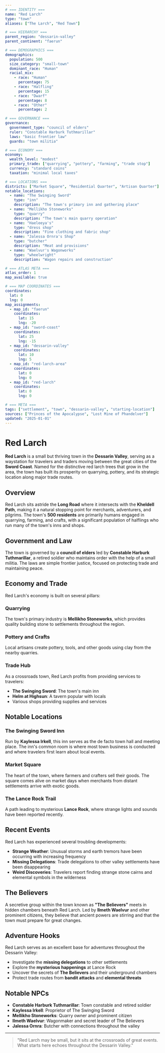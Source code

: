 ```yaml
---
# === IDENTITY ===
name: "Red Larch"
type: "town"
aliases: ["The Larch", "Red Town"]

# === HIERARCHY ===
parent_region: "dessarin-valley"
parent_continent: "faerun"

# === DEMOGRAPHICS ===
demographics:
  population: 500
  size_category: "small-town"
  dominant_race: "Human"
  racial_mix:
    - race: "Human"
      percentage: 75
    - race: "Halfling"
      percentage: 15
    - race: "Dwarf"
      percentage: 8
    - race: "Other"
      percentage: 2

# === GOVERNANCE ===
governance:
  government_type: "council of elders"
  ruler: "Constable Harburk Tuthmarillar"
  laws: "basic frontier law"
  guards: "town militia"

# === ECONOMY ===
economy:
  wealth_level: "modest"
  primary_trade: ["quarrying", "pottery", "farming", "trade stop"]
  currency: "standard coins"
  taxation: "minimal local taxes"

# === LOCATIONS ===
districts: ["Market Square", "Residential Quarter", "Artisan Quarter"]
notable_locations:
  - name: "The Swinging Sword"
    type: "inn"
    description: "The town's primary inn and gathering place"
  - name: "Mellikho Stoneworks"
    type: "quarry"
    description: "The town's main quarry operation"
  - name: "Haeleeya's"
    type: "dress shop"
    description: "Fine clothing and fabric shop"
  - name: "Jalessa Ornra's Shop"
    type: "butcher"
    description: "Meat and provisions"
  - name: "Waelvur's Wagonworks"
    type: "wheelwright"
    description: "Wagon repairs and construction"

# === ATLAS META ===
atlas_order: 1
map_available: true

# === MAP COORDINATES ===
coordinates:
  lat: 0
  lng: 0
map_assignments:
  - map_id: "faerun"
    coordinates:
      lat: 15
      lng: -20
  - map_id: "sword-coast"
    coordinates:
      lat: 25
      lng: -15
  - map_id: "dessarin-valley"
    coordinates:
      lat: 10
      lng: 5
  - map_id: "red-larch-area"
    coordinates:
      lat: 0
      lng: 0
  - map_id: "red-larch"
    coordinates:
      lat: 0
      lng: 0

# === META ===
tags: ["settlement", "town", "dessarin-valley", "starting-location"]
sources: ["Princes of the Apocalypse", "Lost Mine of Phandelver"]
updated: "2025-01-01"
---
```


# Red Larch

**Red Larch** is a small but thriving town in the **Dessarin Valley**, serving as a waystation for travelers and traders moving between the great cities of the **Sword Coast**. Named for the distinctive red larch trees that grow in the area, the town has built its prosperity on quarrying, pottery, and its strategic location along major trade routes.

## Overview

Red Larch sits astride the **Long Road** where it intersects with the **Kheldell Path**, making it a natural stopping point for merchants, adventurers, and pilgrims. The town's **500 residents** are primarily humans engaged in quarrying, farming, and crafts, with a significant population of halflings who run many of the town's inns and shops.

## Government and Law

The town is governed by a **council of elders** led by **Constable Harburk Tuthmarillar**, a retired soldier who maintains order with the help of a small militia. The laws are simple frontier justice, focused on protecting trade and maintaining peace.

## Economy and Trade

Red Larch's economy is built on several pillars:

### Quarrying

The town's primary industry is **Mellikho Stoneworks**, which provides quality building stone to settlements throughout the region.

### Pottery and Crafts

Local artisans create pottery, tools, and other goods using clay from the nearby quarries.

### Trade Hub

As a crossroads town, Red Larch profits from providing services to travelers:

- **The Swinging Sword**: The town's main inn
- **Helm at Highsun**: A tavern popular with locals
- Various shops providing supplies and services

## Notable Locations

### The Swinging Sword Inn

Run by **Kaylessa Irkell**, this inn serves as the de facto town hall and meeting place. The inn's common room is where most town business is conducted and where travelers first learn about local events.

### Market Square

The heart of the town, where farmers and crafters sell their goods. The square comes alive on market days when merchants from distant settlements arrive with exotic goods.

### The Lance Rock Trail

A path leading to mysterious **Lance Rock**, where strange lights and sounds have been reported recently.

## Recent Events

Red Larch has experienced several troubling developments:

- **Strange Weather**: Unusual storms and earth tremors have been occurring with increasing frequency
- **Missing Delegations**: Trade delegations to other valley settlements have been disappearing
- **Weird Discoveries**: Travelers report finding strange stone cairns and elemental symbols in the wilderness

## The Believers

A secretive group within the town known as **"The Believers"** meets in hidden chambers beneath Red Larch. Led by **Ilmeth Waelvur** and other prominent citizens, they believe that ancient powers are stirring and that the town must prepare for great changes.

## Adventure Hooks

Red Larch serves as an excellent base for adventures throughout the Dessarin Valley:

- Investigate the **missing delegations** to other settlements
- Explore the **mysterious happenings** at Lance Rock
- Uncover the secrets of **The Believers** and their underground chambers
- Protect trade routes from **bandit attacks** and **elemental threats**

## Notable NPCs

- **Constable Harburk Tuthmarillar**: Town constable and retired soldier
- **Kaylessa Irkell**: Proprietor of The Swinging Sword
- **Mellikho Stoneworks**: Quarry owner and prominent citizen
- **Ilmeth Waelvur**: Wagonmaker and secret leader of The Believers
- **Jalessa Ornra**: Butcher with connections throughout the valley

---

> "Red Larch may be small, but it sits at the crossroads of great events. What starts here echoes throughout the Dessarin Valley."
